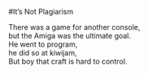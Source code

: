 #It’s Not Plagiarism

There was a game for another console,  
but the Amiga was the ultimate goal.  
He went to program,  
he did so at kiwijam,  
But boy that craft is hard to control.
